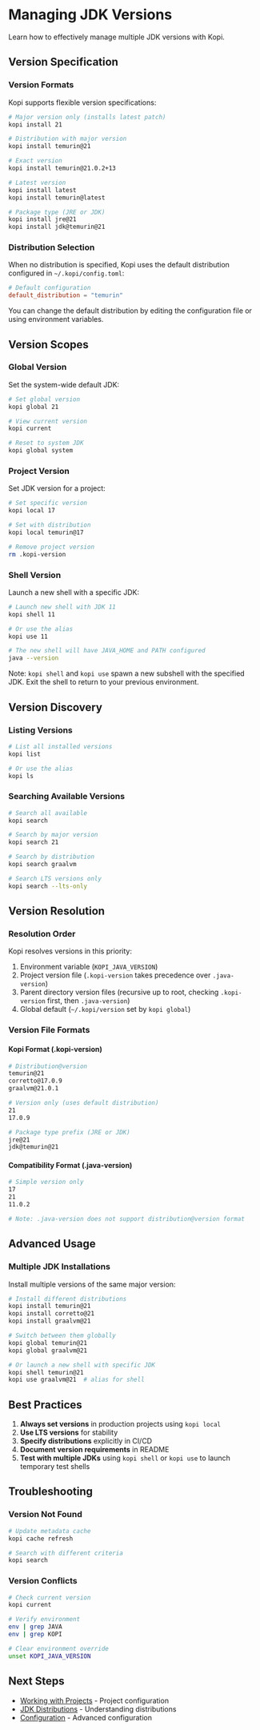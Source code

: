 # Managing JDK Versions

Learn how to effectively manage multiple JDK versions with Kopi.

## Version Specification

### Version Formats

Kopi supports flexible version specifications:

```bash
# Major version only (installs latest patch)
kopi install 21

# Distribution with major version
kopi install temurin@21

# Exact version
kopi install temurin@21.0.2+13

# Latest version
kopi install latest
kopi install temurin@latest

# Package type (JRE or JDK)
kopi install jre@21
kopi install jdk@temurin@21
```

### Distribution Selection

When no distribution is specified, Kopi uses the default distribution configured in `~/.kopi/config.toml`:

```toml
# Default configuration
default_distribution = "temurin"
```

You can change the default distribution by editing the configuration file or using environment variables.

## Version Scopes

### Global Version

Set the system-wide default JDK:

```bash
# Set global version
kopi global 21

# View current version
kopi current

# Reset to system JDK
kopi global system
```

### Project Version

Set JDK version for a project:

```bash
# Set specific version
kopi local 17

# Set with distribution
kopi local temurin@17

# Remove project version
rm .kopi-version
```

### Shell Version

Launch a new shell with a specific JDK:

```bash
# Launch new shell with JDK 11
kopi shell 11

# Or use the alias
kopi use 11

# The new shell will have JAVA_HOME and PATH configured
java --version
```

Note: `kopi shell` and `kopi use` spawn a new subshell with the specified JDK. Exit the shell to return to your previous environment.

## Version Discovery

### Listing Versions

```bash
# List all installed versions
kopi list

# Or use the alias
kopi ls
```

### Searching Available Versions

```bash
# Search all available
kopi search

# Search by major version
kopi search 21

# Search by distribution
kopi search graalvm

# Search LTS versions only
kopi search --lts-only
```

## Version Resolution

### Resolution Order

Kopi resolves versions in this priority:

1. Environment variable (`KOPI_JAVA_VERSION`)
2. Project version file (`.kopi-version` takes precedence over `.java-version`)
3. Parent directory version files (recursive up to root, checking `.kopi-version` first, then `.java-version`)
4. Global default (`~/.kopi/version` set by `kopi global`)

### Version File Formats

#### Kopi Format (.kopi-version)

```bash
# Distribution@version
temurin@21
corretto@17.0.9
graalvm@21.0.1

# Version only (uses default distribution)
21
17.0.9

# Package type prefix (JRE or JDK)
jre@21
jdk@temurin@21
```

#### Compatibility Format (.java-version)

```bash
# Simple version only
17
21
11.0.2

# Note: .java-version does not support distribution@version format
```

## Advanced Usage

### Multiple JDK Installations

Install multiple versions of the same major version:

```bash
# Install different distributions
kopi install temurin@21
kopi install corretto@21
kopi install graalvm@21

# Switch between them globally
kopi global temurin@21
kopi global graalvm@21

# Or launch a new shell with specific JDK
kopi shell temurin@21
kopi use graalvm@21  # alias for shell
```

## Best Practices

1. **Always set versions** in production projects using `kopi local`
2. **Use LTS versions** for stability
3. **Specify distributions** explicitly in CI/CD
4. **Document version requirements** in README
5. **Test with multiple JDKs** using `kopi shell` or `kopi use` to launch temporary test shells

## Troubleshooting

### Version Not Found

```bash
# Update metadata cache
kopi cache refresh

# Search with different criteria
kopi search
```

### Version Conflicts

```bash
# Check current version
kopi current

# Verify environment
env | grep JAVA
env | grep KOPI

# Clear environment override
unset KOPI_JAVA_VERSION
```

## Next Steps

- [Working with Projects](projects.md) - Project configuration
- [JDK Distributions](distributions.md) - Understanding distributions
- [Configuration](../reference/configuration.md) - Advanced configuration
